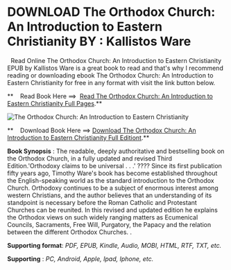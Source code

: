  **DOWNLOAD The Orthodox Church: An Introduction to Eastern Christianity BY : Kallistos Ware**
=============================================================================================

  Read Online The Orthodox Church: An Introduction to Eastern Christianity EPUB by Kallistos Ware is a great book to read and that's why I recommend reading or downloading ebook The Orthodox Church: An Introduction to Eastern Christianity for free in any format with visit the link button below.

**    Read Book Here ==>  [Read The Orthodox Church: An Introduction to Eastern Christianity Full Pages](https://goodreadbook.site/?book=014198063X).**

![The Orthodox Church: An Introduction to Eastern Christianity](https://i.gr-assets.com/images/S/compressed.photo.goodreads.com/books/1446938738l/24611824.jpg)

**    Download Book Here ==> [Download The Orthodox Church: An Introduction to Eastern Christianity Full Editiont](https://goodreadbook.site/?book=014198063X).**

**Book Synopsis** : The readable, deeply authoritative and bestselling book on the Orthodox Church, in a fully updated and revised Third Edition.'Orthodoxy claims to be universal . . .' ???? Since its first publication fifty years ago, Timothy Ware's book has become established throughout the English-speaking world as the standard introduction to the Orthodox Church. Orthodoxy continues to be a subject of enormous interest among western Christians, and the author believes that an understanding of its standpoint is necessary before the Roman Catholic and Protestant Churches can be reunited. In this revised and updated edition he explains the Orthodox views on such widely ranging matters as Ecumenical Councils, Sacraments, Free Will, Purgatory, the Papacy and the relation between the different Orthodox Churches. .

**Supporting format**: _PDF, EPUB, Kindle, Audio, MOBI, HTML, RTF, TXT, etc._

**Supporting** : _PC, Android, Apple, Ipad, Iphone, etc._